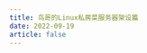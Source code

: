 ```yaml
---
title: 鸟哥的Linux私房菜服务器架设篇
date: 2022-09-19
article: false
---
```


<PDF url="https://www.deadly-exception.icu:7779/pdf/%E6%8A%80%E6%9C%AF/%E9%B8%9F%E5%93%A5%E7%9A%84Linux%E7%A7%81%E6%88%BF%E8%8F%9C%E6%9C%8D%E5%8A%A1%E5%99%A8%E6%9E%B6%E8%AE%BE%E7%AF%87.pdf" height="880px"/>
